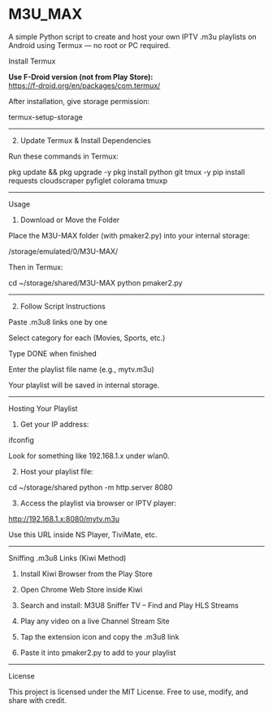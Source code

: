 # M3U_MAX
A simple Python script to create and host your own IPTV .m3u playlists on Android using Termux — no root or PC required.

Install Termux

**Use F-Droid version (not from Play Store):**  
https://f-droid.org/en/packages/com.termux/

After installation, give storage permission:

termux-setup-storage


---

2. Update Termux & Install Dependencies

Run these commands in Termux:

pkg update && pkg upgrade -y
pkg install python git tmux -y
pip install requests cloudscraper pyfiglet colorama tmuxp


---

Usage

1. Download or Move the Folder

Place the M3U-MAX folder (with pmaker2.py) into your internal storage:

/storage/emulated/0/M3U-MAX/

Then in Termux:

cd ~/storage/shared/M3U-MAX
python pmaker2.py


---

2. Follow Script Instructions

Paste .m3u8 links one by one

Select category for each (Movies, Sports, etc.)

Type DONE when finished

Enter the playlist file name (e.g., mytv.m3u)


Your playlist will be saved in internal storage.


---

Hosting Your Playlist

1. Get your IP address:

ifconfig

Look for something like 192.168.1.x under wlan0.


2. Host your playlist file:

cd ~/storage/shared
python -m http.server 8080


3. Access the playlist via browser or IPTV player:



http://192.168.1.x:8080/mytv.m3u

Use this URL inside NS Player, TiviMate, etc.


---

Sniffing .m3u8 Links (Kiwi Method)

1. Install Kiwi Browser from the Play Store


2. Open Chrome Web Store inside Kiwi


3. Search and install:
M3U8 Sniffer TV – Find and Play HLS Streams


4. Play any video on a live Channel Stream Site


5. Tap the extension icon and copy the .m3u8 link


6. Paste it into pmaker2.py to add to your playlist




---

License

This project is licensed under the MIT License.
Free to use, modify, and share with credit.
